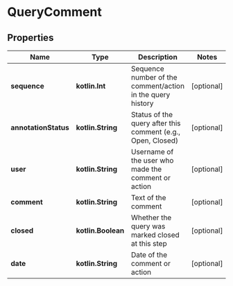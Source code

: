 
# QueryComment

## Properties
| Name | Type | Description | Notes |
| ------------ | ------------- | ------------- | ------------- |
| **sequence** | **kotlin.Int** | Sequence number of the comment/action in the query history |  [optional] |
| **annotationStatus** | **kotlin.String** | Status of the query after this comment (e.g., Open, Closed) |  [optional] |
| **user** | **kotlin.String** | Username of the user who made the comment or action |  [optional] |
| **comment** | **kotlin.String** | Text of the comment |  [optional] |
| **closed** | **kotlin.Boolean** | Whether the query was marked closed at this step |  [optional] |
| **date** | **kotlin.String** | Date of the comment or action |  [optional] |



